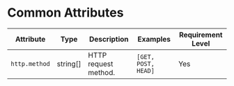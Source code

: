 # Common Attributes

<!-- semconv http -->
| Attribute  | Type | Description  | Examples  | Requirement Level |
|---|---|---|---|---|
| `http.method` | string[] | HTTP request method. | `[GET, POST, HEAD]` | Yes |
<!-- endsemconv -->